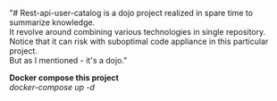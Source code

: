 "# Rest-api-user-catalog is a dojo project realized in spare time to summarize knowledge. <br> It revolve around combining various technologies in single repository.
Notice that it can risk with suboptimal code appliance in this particular project. <br>
But as I mentioned - it's a dojo."

<strong>Docker compose this project</strong><br>
<em>docker-compose up -d </em>
